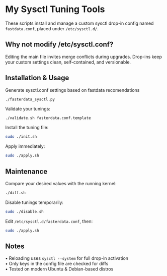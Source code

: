 # My Sysctl Tuning Tools

These scripts install and manage a custom sysctl drop-in config named
`fastdata.conf`, placed under `/etc/sysctl.d/`.

## Why not modify /etc/sysctl.conf?
Editing the main file invites merge conflicts during upgrades.
Drop-ins keep your custom settings clean, self-contained, and versionable.

## Installation & Usage

Generate sysctl.conf settings based on fastdata recomendations
```
./fasterdata_sysctl.py
```

Validate your tunings:
```sh
./validate.sh fasterdata.conf.template
```

Install the tuning file:
```sh
sudo ./init.sh
```

Apply immediately:
```sh
sudo ./apply.sh
```

## Maintenance

Compare your desired values with the running kernel:
```sh
./diff.sh
```

Disable tunings temporarily:
```sh
sudo ./disable.sh
```

Edit `/etc/sysctl.d/fasterdata.conf`, then:
```sh
sudo ./apply.sh
```

## Notes
• Reloading uses `sysctl --system` for full drop-in activation  
• Only keys in the config file are checked for diffs  
• Tested on modern Ubuntu & Debian-based distros

